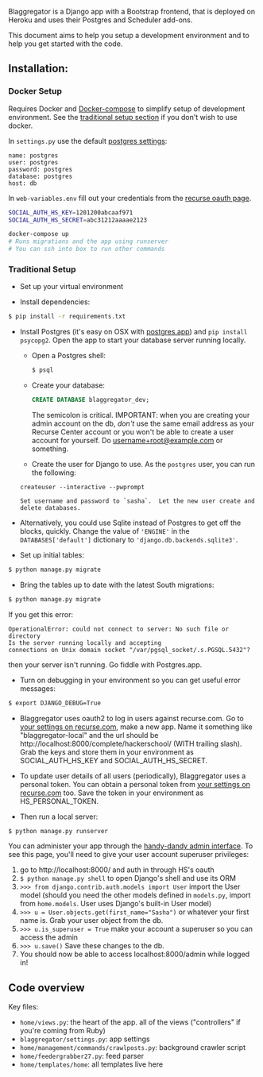 Blaggregator is a Django app with a Bootstrap frontend, that is deployed on
Heroku and uses their Postgres and Scheduler add-ons.

This document aims to help you setup a development environment and to help you
get started with the code.

## Installation:

### Docker Setup
Requires Docker and [Docker-compose](https://docs.docker.com/compose/install/)
to simplify setup of development environment. See
the [traditional setup section](#traditional-setup) if you don't wish to use
docker.

In `settings.py` use the
default [postgres settings](https://hub.docker.com/_/postgres/):

```
name: postgres
user: postgres
password: postgres
database: postgres
host: db
````

In `web-variables.env` fill out your credentials from
the [recurse oauth page](https://www.recurse.com/settings/oauth).

```bash
SOCIAL_AUTH_HS_KEY=1201200abcaaf971
SOCIAL_AUTH_HS_SECRET=abc31212aaaae2123
```

```bash
docker-compose up
# Runs migrations and the app using runserver
# You can ssh into box to run other commands
```

### Traditional Setup
- Set up your virtual environment

- Install dependencies:

```bash
$ pip install -r requirements.txt
```

- Install Postgres (it's easy on OSX
  with [postgres.app](http://postgresapp.com/)) and `pip install
  psycopg2`. Open the app to start your database server running locally.

    - Open a Postgres shell:

      ```bash
      $ psql
      ```

    - Create your database:

      ```sql
      CREATE DATABASE blaggregator_dev;
      ```

       The semicolon is critical. IMPORTANT: when you are creating your admin
       account on the db, *don't* use the same email address as your Recurse
       Center account or you won't be able to create a user account for
       yourself. Do username+root@example.com or something.

    - Create the user for Django to use. As the `postgres` user, you can run the following:

     ```shell
     createuser --interactive --pwprompt
     ```

      Set username and password to `sasha`.  Let the new user create and delete databases.

- Alternatively, you could use Sqlite instead of Postgres to get off the
  blocks, quickly.  Change the value of `'ENGINE'` in the
  `DATABASES['default']` dictionary to `'django.db.backends.sqlite3'`.

- Set up initial tables:

```bash
$ python manage.py migrate
```

- Bring the tables up to date with the latest South migrations:

```bash
$ python manage.py migrate
```

If you get this error:

```
OperationalError: could not connect to server: No such file or directory
Is the server running locally and accepting
connections on Unix domain socket "/var/pgsql_socket/.s.PGSQL.5432"?
```
then your server isn't running. Go fiddle with Postgres.app.

- Turn on debugging in your environment so you can get useful error messages:

```bash
$ export DJANGO_DEBUG=True
```

- Blaggregator uses oauth2 to log in users against recurse.com. Go
  to [your settings on recurse.com](https://www.recurse.com/settings), make a
  new app. Name it something like "blaggregator-local" and the url should be
  http://localhost:8000/complete/hackerschool/ (WITH trailing slash). Grab the
  keys and store them in your environment as SOCIAL_AUTH_HS_KEY and
  SOCIAL_AUTH_HS_SECRET.

- To update user details of all users (periodically), Blaggregator uses a
  personal token. You can obtain a personal token from [your settings on
  recurse.com](https://www.recurse.com/settings) too. Save the token in your
  environment as HS_PERSONAL_TOKEN.

- Then run a local server:

```bash
$ python manage.py runserver
```

You can administer your app through
the [handy-dandy admin interface](http://localhost:8000/admin). To see this
page, you'll need to give your user account superuser privileges:

1. go to http://localhost:8000/ and auth in through HS's oauth
2. `$ python manage.py shell` to open Django's shell and use its ORM
3. `>>> from django.contrib.auth.models import User` import the User model
   (should you need the other models defined in `models.py`, import from
   `home.models`. User uses Django's built-in User model)
4.  `>>> u = User.objects.get(first_name="Sasha")` or whatever your first name
       is. Grab your user object from the db.
5.  `>>> u.is_superuser = True` make your account a superuser so you can access
       the admin
6.  `>>> u.save()` Save these changes to the db.
7.  You should now be able to access localhost:8000/admin while logged in!

## Code overview

Key files:

- `home/views.py`: the heart of the app. all of the views ("controllers" if
  you're coming from Ruby)
- `blaggregator/settings.py`: app settings
- `home/management/commands/crawlposts.py`: background crawler script
- `home/feedergrabber27.py`: feed parser
- `home/templates/home`: all templates live here

